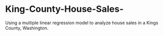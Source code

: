# King-County-House-Sales-
 Using a multiple linear regression model to analyze house sales in a Kings County, Washington.
